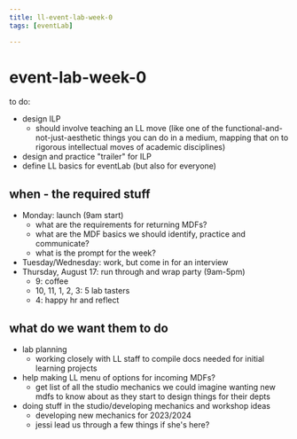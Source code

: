 ```yaml
---
title: ll-event-lab-week-0
tags: [eventLab]

---
```


# event-lab-week-0

to do:
- design ILP
    - should involve teaching an LL move (like one of the functional-and-not-just-aesthetic things you can do in a medium, mapping that on to rigorous intellectual moves of academic disciplines)
- design and practice "trailer" for ILP
- define LL basics for eventLab (but also for everyone)



## when - the required stuff
* Monday: launch (9am start)
    * what are the requirements for returning MDFs?
    * what are the MDF basics we should identify, practice and communicate?
    * what is the prompt for the week?
* Tuesday/Wednesday: work, but come in for an interview
* Thursday, August 17: run through and wrap party (9am-5pm)
    * 9: coffee
    * 10, 11, 1, 2, 3: 5 lab tasters
    * 4: happy hr and reflect

## what do we want them to do
* lab planning
    * working closely with LL staff to compile docs needed for initial learning projects
* help making LL menu of options for incoming MDFs?
    * get list of all the studio mechanics we could imagine wanting new mdfs to know about as they start to design things for their depts
* doing stuff in the studio/developing mechanics and workshop ideas
    * developing new mechanics for 2023/2024
    * jessi lead us through a few things if she's here?
